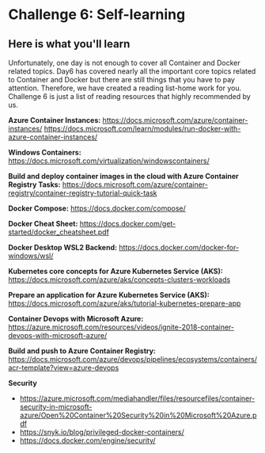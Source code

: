 # Challenge 6: Self-learning

## Here is what you'll learn
Unfortunately, one day is not enough to cover all Container and Docker related topics. Day6 has covered nearly all the important core topics related to Container and Docker but there are still things that you have to pay attention. Therefore, we have created a reading list-home work for you. Challenge 6 is just a list of reading resources that highly recommended by us.

**Azure Container Instances:** https://docs.microsoft.com/azure/container-instances/
https://docs.microsoft.com/learn/modules/run-docker-with-azure-container-instances/

**Windows Containers:** https://docs.microsoft.com/virtualization/windowscontainers/

**Build and deploy container images in the cloud with Azure Container Registry Tasks:** https://docs.microsoft.com/azure/container-registry/container-registry-tutorial-quick-task

**Docker Compose:** https://docs.docker.com/compose/

**Docker Cheat Sheet:** https://docs.docker.com/get-started/docker_cheatsheet.pdf

**Docker Desktop WSL2 Backend:** https://docs.docker.com/docker-for-windows/wsl/

**Kubernetes core concepts for Azure Kubernetes Service (AKS):** https://docs.microsoft.com/azure/aks/concepts-clusters-workloads

**Prepare an application for Azure Kubernetes Service (AKS):** https://docs.microsoft.com/azure/aks/tutorial-kubernetes-prepare-app

**Container Devops with Microsoft Azure:** https://azure.microsoft.com/resources/videos/ignite-2018-container-devops-with-microsoft-azure/

**Build and push to Azure Container Registry:** https://docs.microsoft.com/azure/devops/pipelines/ecosystems/containers/acr-template?view=azure-devops

**Security** 
- https://azure.microsoft.com/mediahandler/files/resourcefiles/container-security-in-microsoft-azure/Open%20Container%20Security%20in%20Microsoft%20Azure.pdf
- https://snyk.io/blog/privileged-docker-containers/
- https://docs.docker.com/engine/security/

